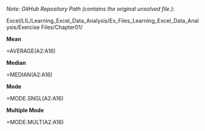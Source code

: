 *Note: GitHub Repository Path (contains the original unsolved file.)*:

Excel/LIL/Learning_Excel_Data_Analysis/Ex_Files_Learning_Excel_Data_Analysis/Exercise Files/Chapter01/

**Mean**

=AVERAGE(A2:A16)

**Median**

=MEDIAN(A2:A16)

**Mode**

=MODE.SNGL(A2:A16)

**Multiple Mode**

=MODE.MULT(A2:A16)
